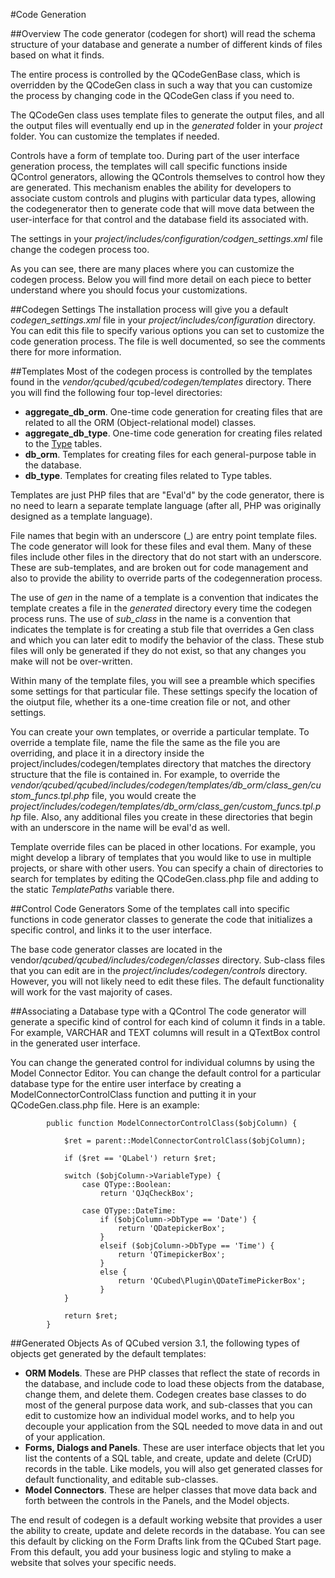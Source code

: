 #Code Generation

##Overview
The code generator (codegen for short) will read the schema structure of your database and generate a number of different kinds of files based on what it finds.

The entire process is controlled by the QCodeGenBase class, which is overridden by the QCodeGen class in such a way that you can customize the process by changing code in the QCodeGen class if you need to. 

The QCodeGen class uses template files to generate the output files, and all the output files will eventually end up in the *generated* folder in your *project* folder. You can customize the templates if needed.

Controls have a form of template too. During part of the user interface generation process, the templates will call specific functions inside QControl generators, allowing the QControls themselves to control how they are generated. This mechanism enables the ability for developers to associate custom controls and plugins with particular data types, allowing the codegenerator then to generate code that will move data between the user-interface for that control and the database field its associated with.

The settings in your *project/includes/configuration/codgen_settings.xml* file change the codegen process too.

 As you can see, there are many places where you can customize the codegen process. Below you will find more detail on each piece to better understand where you should focus your customizations.
 
##Codegen Settings
The installation process will give you a default *codegen_settings.xml* file in your *project/includes/configuration* directory. You can edit this file to specify various options you can set to customize the code generation process. The file is well documented, so see the comments there for more information.

##Templates
Most of the codegen process is controlled by the templates found in the *vendor/qcubed/qcubed/codegen/templates* directory. There you will find the following four top-level directories:

* **aggregate\_db_orm**. One-time code generation for creating files that are related to all the ORM (Object-relational model) classes.
* **aggregate\_db_type**. One-time code generation for creating files related to the [Type](Database.md#TypeTables) tables.
* **db_orm**. Templates for creating files for each general-purpose table in the database.
* **db_type**. Templates for creating files related to Type tables.

Templates are just PHP files that are "Eval'd" by the code generator, there is no need to learn a separate template language (after all, PHP was originally designed as a template language). 

File names that begin with an underscore (_) are entry point template files. The code generator will look for these files and eval them. Many of these files include other files in the directory that do not start with an underscore. These are sub-templates, and are broken out for code management and also to provide the ability to override parts of the codegenneration process.

The use of *gen* in the name of a template is a convention that indicates the template creates a file in the *generated* directory every time the codegen process runs. The use of *sub_class* in the name is a convention that indicates the template is for creating a stub file that overrides a Gen class and which you can later edit to modify the behavior of the class. These stub files will only be generated if they do not exist, so that any changes you make will not be over-written.

Within many of the template files, you will see a preamble which specifies some settings for that particular file. These settings specify the location of the oiutput file, whether its a one-time creation file or not, and other settings.

You can create your own templates, or override a particular template. To override a template file, name the file the same as the file you are overriding, and place it in a directory inside the project/includes/codegen/templates directory that matches the directory structure that the file is contained in. For example, to override the *vendor/qcubed/qcubed/includes/codegen/templates/db\_orm/class\_gen/custom\_funcs.tpl.php* file, you would create the *project/includes/codegen/templates/db\_orm/class\_gen/custom\_funcs.tpl.php* file. Also, any additional files you create in these directories that begin with an underscore in the name will be eval'd as well.

Template override files can be placed in other locations. For example, you might develop a library of templates that you would like to use in multiple projects, or share with other users. You can specify a chain of directories to search for templates by editing the QCodeGen.class.php file and adding to the static *TemplatePaths* variable there.

##Control Code Generators
Some of the templates call into specific functions in code generator classes to generate the code that initializes a specific control, and links it to the user interface. 

The base code generator classes are located in the vendor/*qcubed/qcubed/includes/codegen/classes* directory. Sub-class files that you can edit are in the *project/includes/codegen/controls* directory. However, you will not likely need to edit these files. The default functionality will work for the vast majority of cases.

##Associating a Database type with a QControl
The code generator will generate a specific kind of control for each kind of column it finds in a table. For example, VARCHAR and TEXT columns will result in a QTextBox control in the generated user interface.

You can change the generated control for individual columns by using the Model Connector Editor. You can change the default control for a particular database type for the entire user interface by creating a ModelConnectorControlClass function and putting it in your QCodeGen.class.php file. Here is an example:

```
		public function ModelConnectorControlClass($objColumn) {

			$ret = parent::ModelConnectorControlClass($objColumn);

			if ($ret == 'QLabel') return $ret;

			switch ($objColumn->VariableType) {
				case QType::Boolean:
					return 'QJqCheckBox';

				case QType::DateTime:
					if ($objColumn->DbType == 'Date') {
						return 'QDatepickerBox';
					}
					elseif ($objColumn->DbType == 'Time') {
						return 'QTimepickerBox';
					}
					else {
						return 'QCubed\Plugin\QDateTimePickerBox';
					}
			}

			return $ret;
		}
```

##Generated Objects
As of QCubed version 3.1, the following types of objects get generated by the default templates:

* **ORM Models**. These are PHP classes that reflect the state of records in the database, and include code to load these objects from the database, change them, and delete them. Codegen creates base classes to do most of the general purpose data work, and sub-classes that you can edit to customize how an individual model works, and to help you decouple your application from the SQL needed to move data in and out of your application.
* **Forms, Dialogs and Panels**. These are user interface objects that let you list the contents of a SQL table, and create, update and delete (CrUD) records in the table. Like models, you will also get generated classes for default functionality, and editable sub-classes.
* **Model Connectors**. These are helper classes that move data back and forth between the controls in the Panels, and the Model objects.

The end result of codegen is a default working website that provides a user the ability to create, update and delete records in the database. You can see this default by clicking on the Form Drafts link from the QCubed Start page. From this default, you add your business logic and styling to make a website that solves your specific needs.